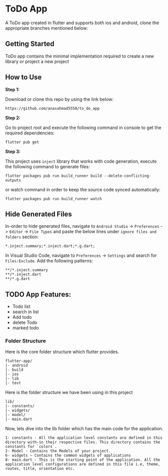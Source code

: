 # ToDo App

A ToDo app created in flutter and supports both ios and android, clone the appropriate branches mentioned below:

## Getting Started

ToDo app contains the minimal implementation required to create a new library or project a new project

## How to Use

**Step 1:**

Download or clone this repo by using the link below:

```
https://github.com/anasahmad5550/to_do_app
```

**Step 2:**

Go to project root and execute the following command in console to get the required dependencies:

```
flutter pub get 
```

**Step 3:**

This project uses `inject` library that works with code generation, execute the following command to generate files:

```
flutter packages pub run build_runner build --delete-conflicting-outputs
```

or watch command in order to keep the source code synced automatically:

```
flutter packages pub run build_runner watch
```

## Hide Generated Files

In-order to hide generated files, navigate to `Android Studio` -> `Preferences` -> `Editor` -> `File Types` and paste the below lines under `ignore files and folders` section:

```
*.inject.summary;*.inject.dart;*.g.dart;
```

In Visual Studio Code, navigate to `Preferences` -> `Settings` and search for `Files:Exclude`. Add the following patterns:
```
**/*.inject.summary
**/*.inject.dart
**/*.g.dart
```

## TODO App Features:

* Todo list
* search in list
* Add todo
* delete Todo
* marked todo

### Folder Structure
Here is the core folder structure which flutter provides.

```
flutter-app/
|- android
|- build
|- ios
|- lib
|- test
```

Here is the folder structure we have been using in this project

```
lib/
|- constants/
|- widgets/
|- model/
|- main.dart
```

Now, lets dive into the lib folder which has the main code for the application.

```
1- constants - All the application level constants are defined in this directory with-in their respective files. This directory contains the constants for `colors`.
2- Model - Contains the Models of your project.
6- widgets — Contains the common widgets of applications
8- main.dart - This is the starting point of the application. All the application level configurations are defined in this file i.e, theme, routes, title, orientation etc.
```
